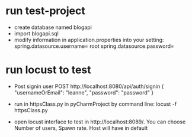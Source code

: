 # run test-project
-  create database named blogapi
-  import blogapi.sql
-  modify information in application.properties into your setting:
spring.datasource.username= root
spring.datasource.password=

# run locust to test
-  Post signin user
POST http://localhost:8080/api/auth/signin
{
	"usernameOrEmail": "leanne",
	"password": "password"
}

-  run in httpsClass.py in pyCharmProject by command line:
locust -f httpsClass.py
-  open locust interface to test in http://localhost:8089/. You can choose Number of users, Spawn rate.
Host will have in default



